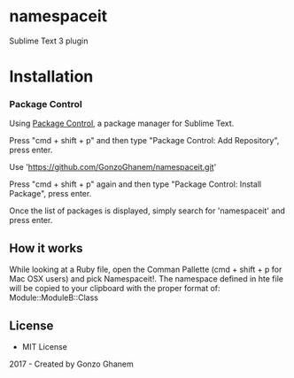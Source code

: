 # namespaceit
Sublime Text 3 plugin

# Installation

### Package Control
Using [Package Control](http://wbond.net/sublime_packages/package_control), a
package manager for Sublime Text.

Press "cmd + shift + p" and then type "Package Control: Add Repository", press enter.

Use 'https://github.com/GonzoGhanem/namespaceit.git'

Press "cmd + shift + p" again and then type "Package Control: Install Package", press enter.

Once the list of packages is displayed, simply search for 'namespaceit' and press enter.

## How it works
While looking at a Ruby file, open the Comman Pallette (cmd + shift + p for Mac OSX users) and pick Namespaceit!. The namespace defined in hte file will be copied to your clipboard with the proper format of: Module::ModuleB::Class

## License
* MIT License

2017 - Created by Gonzo Ghanem
